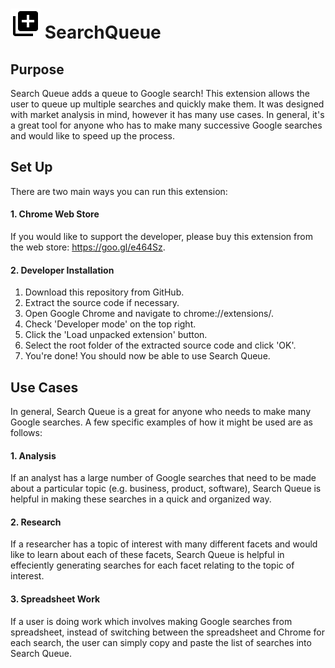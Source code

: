 # ![alt text](https://raw.githubusercontent.com/isaiahnields/SearchQueue/master/resources/images/icon.png) SearchQueue

## Purpose

Search Queue adds a queue to Google search! This extension allows the user to queue up multiple searches and quickly make them. It was designed with market analysis in mind, however it has many use cases. In general, it's a great tool for anyone who has to make many successive Google searches and would like to speed up the process.

## Set Up

There are two main ways you can run this extension:

#### 1. Chrome Web Store

If you would like to support the developer, please buy this extension from the web store: https://goo.gl/e464Sz.

#### 2. Developer Installation

1. Download this repository from GitHub.
2. Extract the source code if necessary.
3. Open Google Chrome and navigate to chrome://extensions/.
4. Check 'Developer mode' on the top right.
5. Click the 'Load unpacked extension' button.
6. Select the root folder of the extracted source code and click 'OK'.
7. You're done! You should now be able to use Search Queue.

## Use Cases

In general, Search Queue is a great for anyone who needs to make many Google searches. A few specific examples of how it might be used are as follows:

#### 1. Analysis
If an analyst has a large number of Google searches that need to be made about a particular topic (e.g. business, product, software), Search Queue is helpful in making these searches in a quick and organized way.
#### 2. Research
If a researcher has a topic of interest with many different facets and would like to learn about each of these facets, Search Queue is helpful in effeciently generating searches for each facet relating to the topic of interest.
#### 3. Spreadsheet Work
If a user is doing work which involves making Google searches from spreadsheet, instead of switching between the spreadsheet and Chrome for each search, the user can simply copy and paste the list of searches into Search Queue.
